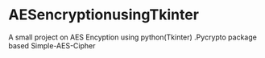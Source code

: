 # AESencryptionusingTkinter
A small project on AES Encyption using python(Tkinter) .Pycrypto package based Simple-AES-Cipher 
